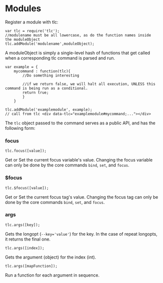 # Modules

Register a module with tlc:

	var tlc = require('tlc');
	//modulename must be all lowercase, as do the function names inside the moduleObject
	tlc.addModule('modulename',moduleObject);
	
A moduleObject is simply a single-level hash of functions that get called when a corresponding tlc 
command is parsed and run.

	var example = {
		mycommand : function(tlc){
			//Do something interesting
			
			//if we return false, we will halt all execution, UNLESS this command is being run as a conditional.
			return true;
			}
		}
	
	tlc.addModule('examplemodule', example);
	// call from tlc <div data-tlc="examplemodule#mycommand;..."></div>
	
The `tlc` object passed to the command serves as a public API, and has the following form:

### focus

	tlc.focus([value]);
	
Get or Set the current focus variable's value.  Changing the focus variable can only be done by the core commands `bind`, `set`, and `focus`.

### $focus

	tlc.$focus([value]);
	
Get or Set the current focus tag's value.  Changing the focus tag can only be done by the core commands `bind`, `set`, and `focus`.

### args
	tlc.args([key]);
	
Gets the longopt (`--key='value'`) for the key.  In the case of repeat longopts, it returns the final one.
	
	tlc.args([index]);
	
Gets the argument (object) for the index (int).
	
	tlc.args([mapFunction]);
	
Run a function for each argument in sequence.